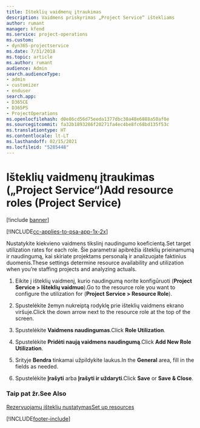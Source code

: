 ```yaml
---
title: Išteklių vaidmenų įtraukimas
description: Vaidmens priskyrimas „Project Service“ ištekliams
author: rumant
manager: kfend
ms.service: project-operations
ms.custom:
- dyn365-projectservice
ms.date: 7/31/2018
ms.topic: article
ms.author: rumant
audience: Admin
search.audienceType:
- admin
- customizer
- enduser
search.app:
- D365CE
- D365PS
- ProjectOperations
ms.openlocfilehash: d0e86cd56d75eeda1377dbc30a48e6888a50af0e
ms.sourcegitcommit: fa32b1893286f20271fa4ec4be8fc68bd135f53c
ms.translationtype: HT
ms.contentlocale: lt-LT
ms.lasthandoff: 02/15/2021
ms.locfileid: "5285448"
---
```

# <a name="add-resource-roles-project-service"></a><span data-ttu-id="f0e63-103">Išteklių vaidmenų įtraukimas („Project Service“)</span><span class="sxs-lookup"><span data-stu-id="f0e63-103">Add resource roles (Project Service)</span></span>

[!include [banner](../includes/psa-now-project-operations.md)]

[!INCLUDE[cc-applies-to-psa-app-1x-2x](../includes/cc-applies-to-psa-app-1x-2x.md)]

<span data-ttu-id="f0e63-104">Nustatykite kiekvieno vaidmens tikslinį naudingumo koeficientą.</span><span class="sxs-lookup"><span data-stu-id="f0e63-104">Set target utilization rates for each role.</span></span> <span data-ttu-id="f0e63-105">Šie parametrai apibrėžia išteklių prieinamumą ir naudingumą, kai skiriate projektams personalą ir analizuojate faktinius duomenis.</span><span class="sxs-lookup"><span data-stu-id="f0e63-105">These settings determine resource availability and utilization when you’re staffing projects and analyzing actuals.</span></span>  
  
1.  <span data-ttu-id="f0e63-106">Eikite į išteklių vaidmenį, kurio naudingumą norite konfigūruoti (**Project Service > Išteklių vaidmuo**).</span><span class="sxs-lookup"><span data-stu-id="f0e63-106">Go to the resource role you want to configure the utilization for (**Project Service > Resource Role**).</span></span>  
  
2.  <span data-ttu-id="f0e63-107">Spustelėkite žemyn nukreiptą rodyklę prie išteklių vaidmens ekrano viršuje.</span><span class="sxs-lookup"><span data-stu-id="f0e63-107">Click the down arrow next to the resource role at the top of the screen.</span></span>  
  
3.  <span data-ttu-id="f0e63-108">Spustelėkite **Vaidmens naudingumas**.</span><span class="sxs-lookup"><span data-stu-id="f0e63-108">Click **Role Utilization**.</span></span>  
  
4.  <span data-ttu-id="f0e63-109">Spustelėkite **Pridėti naują vaidmens naudingumą**.</span><span class="sxs-lookup"><span data-stu-id="f0e63-109">Click **Add New Role Utilization**.</span></span>  
  
5.  <span data-ttu-id="f0e63-110">Srityje **Bendra** tinkamai užpildykite laukus.</span><span class="sxs-lookup"><span data-stu-id="f0e63-110">In the **General** area, fill in the fields as needed.</span></span>  
  
6.  <span data-ttu-id="f0e63-111">Spustelėkite **Įrašyti** arba **Įrašyti ir uždaryti**.</span><span class="sxs-lookup"><span data-stu-id="f0e63-111">Click **Save** or **Save & Close**.</span></span>  
  
### <a name="see-also"></a><span data-ttu-id="f0e63-112">Taip pat žr.</span><span class="sxs-lookup"><span data-stu-id="f0e63-112">See Also</span></span>  
 [<span data-ttu-id="f0e63-113">Rezervuojamų išteklių nustatymas</span><span class="sxs-lookup"><span data-stu-id="f0e63-113">Set up resources</span></span>](../psa/set-up-resources.md)


[!INCLUDE[footer-include](../includes/footer-banner.md)]